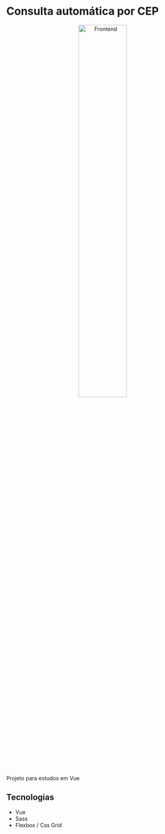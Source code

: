 # Consulta automática por CEP

<p align="center">
  <img alt="Frontend" src="src/assets//desk.gif" width="50%">
</p>

<p>Projeto para estudos em Vue</p>

## Tecnologias

- Vue
- Sass
- Flexbox / Css Grid


